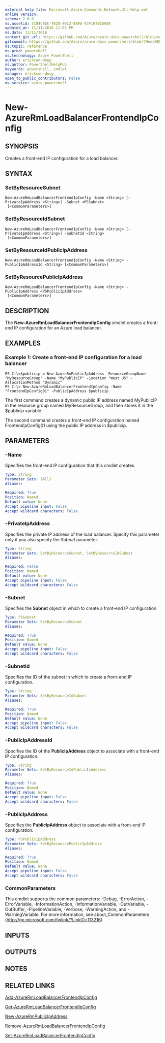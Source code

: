 ```yaml
---
external help file: Microsoft.Azure.Commands.Network.dll-Help.xml
online version: 
schema: 2.0.0
ms.assetid: 5C84C85C-7E2D-4012-BAFA-43F1F30CA6EE
updated_at: 11/11/2016 11:03 PM
ms.date: 11/11/2016
content_git_url: https://github.com/Azure/azure-docs-powershell/blob/master/azureps-cmdlets-docs/ResourceManager/AzureRM.Network/v3.0.0/New-AzureRmLoadBalancerFrontendIpConfig.md
gitcommit: https://github.com/Azure/azure-docs-powershell/blob/79eeb985ea480979357fb4695832a0c3d29a48bf/azureps-cmdlets-docs/ResourceManager/AzureRM.Network/v3.0.0/New-AzureRmLoadBalancerFrontendIpConfig.md
ms.topic: reference
ms.prod: powershell
ms.technology: Azure PowerShell
author: erickson-doug
ms.author: PowerShellHelpPub
keywords: powershell, cmdlet
manager: erickson-doug
open_to_public_contributors: False
ms.service: azure-powershell
---
```


# New-AzureRmLoadBalancerFrontendIpConfig

## SYNOPSIS
Creates a front-end IP configuration for a load balancer.

## SYNTAX

### SetByResourceSubnet
```
New-AzureRmLoadBalancerFrontendIpConfig -Name <String> [-PrivateIpAddress <String>] -Subnet <PSSubnet>
 [<CommonParameters>]
```

### SetByResourceIdSubnet
```
New-AzureRmLoadBalancerFrontendIpConfig -Name <String> [-PrivateIpAddress <String>] -SubnetId <String>
 [<CommonParameters>]
```

### SetByResourceIdPublicIpAddress
```
New-AzureRmLoadBalancerFrontendIpConfig -Name <String> -PublicIpAddressId <String> [<CommonParameters>]
```

### SetByResourcePublicIpAddress
```
New-AzureRmLoadBalancerFrontendIpConfig -Name <String> -PublicIpAddress <PSPublicIpAddress>
 [<CommonParameters>]
```

## DESCRIPTION
The **New-AzureRmLoadBalancerFrontendIpConfig** cmdlet creates a front-end IP configuration for an Azure load balancer.

## EXAMPLES

### Example 1: Create a front-end IP configuration for a load balancer
```
PS C:\>$publicip = New-AzureRmPublicIpAddress -ResourceGroupName "MyResourceGroup" -Name "MyPublicIP" -Location "West US" -AllocationMethod "Dynamic"
PS C:\> New-AzureRmLoadBalancerFrontendIpConfig -Name "FrontendIpConfig01" -PublicIpAddress $publicip
```

The first command creates a dynamic public IP address named MyPublicIP in the resource group named MyResourceGroup, and then stores it in the $publicip variable.

The second command creates a front-end IP configuration named FrontendIpConfig01 using the public IP address in $publicip.

## PARAMETERS

### -Name
Specifies the front-end IP configuration that this cmdlet creates.

```yaml
Type: String
Parameter Sets: (All)
Aliases: 

Required: True
Position: Named
Default value: None
Accept pipeline input: False
Accept wildcard characters: False
```

### -PrivateIpAddress
Specifies the private IP address of the load balancer.
Specify this parameter only if you also specify the *Subnet* parameter.

```yaml
Type: String
Parameter Sets: SetByResourceSubnet, SetByResourceIdSubnet
Aliases: 

Required: False
Position: Named
Default value: None
Accept pipeline input: False
Accept wildcard characters: False
```

### -Subnet
Specifies the **Subnet** object in which to create a front-end IP configuration.

```yaml
Type: PSSubnet
Parameter Sets: SetByResourceSubnet
Aliases: 

Required: True
Position: Named
Default value: None
Accept pipeline input: False
Accept wildcard characters: False
```

### -SubnetId
Specifies the ID of the subnet in which to create a front-end IP configuration.

```yaml
Type: String
Parameter Sets: SetByResourceIdSubnet
Aliases: 

Required: True
Position: Named
Default value: None
Accept pipeline input: False
Accept wildcard characters: False
```

### -PublicIpAddressId
Specifies the ID of the **PublicIpAddress** object to associate with a front-end IP configuration.

```yaml
Type: String
Parameter Sets: SetByResourceIdPublicIpAddress
Aliases: 

Required: True
Position: Named
Default value: None
Accept pipeline input: False
Accept wildcard characters: False
```

### -PublicIpAddress
Specifies the **PublicIpAddress** object to associate with a front-end IP configuration.

```yaml
Type: PSPublicIpAddress
Parameter Sets: SetByResourcePublicIpAddress
Aliases: 

Required: True
Position: Named
Default value: None
Accept pipeline input: False
Accept wildcard characters: False
```

### CommonParameters
This cmdlet supports the common parameters: -Debug, -ErrorAction, -ErrorVariable, -InformationAction, -InformationVariable, -OutVariable, -OutBuffer, -PipelineVariable, -Verbose, -WarningAction, and -WarningVariable. For more information, see about_CommonParameters (http://go.microsoft.com/fwlink/?LinkID=113216).

## INPUTS

## OUTPUTS

## NOTES

## RELATED LINKS

[Add-AzureRmLoadBalancerFrontendIpConfig](xref:ResourceManager/AzureRM.Network/v3.0.0/Add-AzureRmLoadBalancerFrontendIpConfig.md)

[Get-AzureRmLoadBalancerFrontendIpConfig](xref:ResourceManager/AzureRM.Network/v3.0.0/Get-AzureRmLoadBalancerFrontendIpConfig.md)

[New-AzureRmPublicIpAddress](xref:ResourceManager/AzureRM.Network/v3.0.0/New-AzureRmPublicIpAddress.md)

[Remove-AzureRmLoadBalancerFrontendIpConfig](xref:ResourceManager/AzureRM.Network/v3.0.0/Remove-AzureRmLoadBalancerFrontendIpConfig.md)

[Set-AzureRmLoadBalancerFrontendIpConfig](xref:ResourceManager/AzureRM.Network/v3.0.0/Set-AzureRmLoadBalancerFrontendIpConfig.md)


